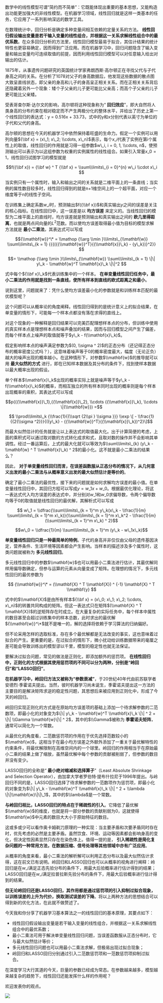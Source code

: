 数学中的线性模型可谓“简约而不简单”：它既能体现出重要的基本思想，又能构造出功能更加强大的非线性模型。在机器学习领域，线性回归就是这样一类基本的任务，它应用了一系列影响深远的数学工具。

在数理统计中，回归分析是确定多种变量间相互依赖的定量关系的方法。 **线性回归假设输出变量是若干输入变量的线性组合，并根据这一关系求解线性组合中的最优系数**。在众多回归分析的方法里，线性回归模型最易于拟合，其估计结果的统计特性也更容易确定，因而得到广泛应用。而在机器学习中，回归问题隐含了输入变量和输出变量均可连续取值的前提，因而利用线性回归模型可以对任意输入给出对输出的估计。

1875年，从事遗传问题研究的英国统计学家弗朗西斯·高尔顿正在寻找父代与子代身高之间的关系。在分析了1078对父子的身高数据后，他发现这些数据的散点图大致呈直线状态，即父亲的身高和儿子的身高呈正相关关系。而在正相关关系背后还隐藏着另外一个现象：矮个子父亲的儿子更可能比父亲高；而高个子父亲的儿子更可能比父亲矮。

受表哥查尔斯·达尔文的影响，高尔顿将这种现象称为“ **回归效应**”，即大自然将人类身高的分布约束在相对稳定而不产生两极分化的整体水平，并给出了历史上第一个线性回归的表达式：y = 0.516x + 33.73，式中的y和x分别代表以英寸为单位的子代和父代的身高。

高尔顿的思想在今天的机器学习中依然保持着旺盛的生命力。假定一个实例可以用列向量${\\bf x} = (x\_1; x\_2; \\cdots, x\_n)$表示，每个$x\_i$代表了实例在第i个属性上的取值，线性回归的作用就是习得一组参数$w\_i, i = 0, 1, \\cdots, n$，使预测输出可以表示为以这组参数为权重的实例属性的线性组合。如果引入常量$x\_0 = 1$，线性回归试图学习的模型就是

$$f({\\bf x}) = {\\bf w} ^ T {\\bf x} = \\sum\\limits\_{i = 0}^{n} w\_i \\cdot x\_i $$

当实例只有一个属性时，输入和输出之间的关系就是二维平面上的一条直线；当实例的属性数目较多时，线性回归得到的就是n+1维空间上的一个超平面，对应一个维度等于n的线性子空间。

在训练集上确定系数$w\_i$时，预测输出$f({\\bf x})$和真实输出$y$之间的误差是关注的核心指标。在线性回归中，这一误差是以 **均方误差** 来定义的。当线性回归的模型为二维平面上的直线时，均方误差就是预测输出和真实输出之间的 **欧几里得距离**，也就是两点间向量的$L ^ 2$范数。而以使均方误差取得最小值为目标的模型求解方法就是 **最小二乘法**，其表达式可以写成

$${\\mathbf{w}}^\* = \\mathop {\\arg \\min }\\limits\_{\\mathbf{w}} \\sum\\limits\_{k = 1} {{{({{\\mathbf{w}}^T}{{\\mathbf{x}}\_k} - {y\_k})}^2}} $$

$$= \\mathop {\\arg \\min }\\limits\_{\\mathbf{w}} \\sum\\limits\_{k = 1} \|\| y\_k - \\mathbf{w}^T \\mathbf{x}\_k \|\|^2 $$

式中每个${\\bf x}\_k$代表训练集中的一个样本。 **在单变量线性回归任务中，最小二乘法的作用就是找到一条直线，使所有样本到直线的欧式距离之和最小**。

说到这里，问题就来了：凭什么使均方误差最小化的参数就是和训练样本匹配的最优模型呢？

这个问题可以从概率论的角度阐释。线性回归得到的是统计意义上的拟合结果，在单变量的情形下，可能每一个样本点都没有落在求得的直线上。

对这个现象的一种解释是回归结果可以完美匹配理想样本点的分布，但训练中使用的真实样本点是理想样本点和噪声叠加的结果，因而与回归模型之间产生了偏差，而每个样本点上噪声的取值就等于$y\_k - f(\\mathbf{x}\_k)$。

假定影响样本点的噪声满足参数为$(0, \\sigma ^ 2)$的正态分布（还记得正态分布的概率密度公式吗？），这意味着噪声等于0的概率密度最大，幅度（无论正负）越大的噪声出现的概率越小。在这种情形下，对参数$\\mathbf{w}$的推导就可以用 **最大似然的方式** 进行，即在已知样本数据及其分布的条件下，找到使样本数据以最大概率出现的假设。

单个样本$\\mathbf{x}\_k$出现的概率实际上就是噪声等于$y\_k - f(\\mathbf{x}\_k)$的概率，而相互独立的所有样本同时出现的概率则是每个样本出现概率的乘积，其表达式可以写成

$$p({{\\mathbf{x}}\_1},{{\\mathbf{x}}\_2}, \\cdots {{\\mathbf{x}}\_k}, \\cdots \|{\\mathbf{w}}) =$$

$$ \\prod\\limits\_k {\\frac{1}{{\\sqrt {2\\pi } \\sigma }}} \\exp \[ - \\frac{1}{{2{\\sigma ^2}}}{({y\_k} - {{\\mathbf{w}}^T}{{\\mathbf{x}}\_k})^2}\]$$

而最大似然估计的任务就是让以上表达式的取值最大化。出于计算简便的考虑，上面的乘积式可以通过取对数的方式转化成求和式，且取对数的操作并不会影响其单调性。经过一番运算后，上式的最大化就可以等效为$\\sum\\limits\_{k} (y\_k - \\mathbf{w} ^ T \\mathbf{x}\_k) ^ 2$的最小化。这不就是最小二乘法的结果么？

因此， **对于单变量线性回归而言，在误差函数服从正态分布的情况下，从几何意义出发的最小二乘法与从概率意义出发的最大似然估计是等价的**。

确定了最小二乘法的最优性，接下来的问题就是如何求解均方误差的最小值。在单变量线性回归中，其回归方程可以写成$y = w\_1x + w\_0$。根据最优化理论，将这一表达式代入均方误差的表达式中，并分别对$w\_1$和$w\_0$求偏导数，令两个偏导数均等于0的取值就是线性回归的最优解，其解析式可以写成

$$ w\_1 = \\dfrac{\\sum\\limits\_{k = 1}^m y\_k(x\_k - \\frac{1}{m} \\sum\\limits\_{k = 1}^m x\_k)}{\\sum\\limits\_{k = 1}^m x\_k^2 - \\frac{1}{m} (\\sum\\limits\_{k = 1}^m x\_k) ^ 2}$$

$$w\_0 = \\dfrac{1}{m} \\sum\\limits\_{k = 1}^m (y\_k - w\_1x\_k)$$

**单变量线性回归只是一种最简单的特例**。子代的身高并非仅仅由父母的遗传基因决定，营养条件、生活环境等因素都会产生影响。当样本的描述涉及多个属性时，这类问题就被称为 **多元线性回归**。

多元线性回归中的参数$\\mathbf{w}$也可以用最小二乘法进行估计，其最优解同样用偏导数确定，但参与运算的元素从向量变成了矩阵。在理想的情况下，多元线性回归的最优参数为

$$ {\\mathbf{w}}^\* = (\\mathbf{X} ^ T \\mathbf{X}) ^ {-1} \\mathbf{X} ^ T \\mathbf{y} $$

式中的$\\mathbf{X}$是由所有样本${\\bf x} = (x\_0; x\_1; x\_2; \\cdots, x\_n)$的转置共同构成的矩阵。但这一表达式只在矩阵$(\\mathbf{X} ^ T \\mathbf{X})$的逆矩阵存在时成立。在大量复杂的实际任务中，每个样本中属性的数目甚至会超过训练集中的样本总数，此时求出的最优解${\\mathbf{w}}^\*$就不是唯一的，解的选择将依赖于学习算法的归纳偏好。

但不论采用怎样的选取标准，存在多个最优解都是无法改变的事实，这也意味着过拟合的产生。更重要的是，在过拟合的情形下，微小扰动给训练数据带来的毫厘之差可能会导致训练出的模型谬以千里，模型的稳定性也就无法保证。

要解决过拟合问题，常见的做法是正则化，即添加额外的惩罚项。 **在线性回归中，正则化的方式根据其使用惩罚项的不同可以分为两种，分别是“岭回归”和“LASSO回归”**。

**在机器学习中，岭回归方法又被称为“参数衰减”**，于20世纪40年代由前苏联学者安德烈·季霍诺夫提出。当然，彼时机器学习尚未诞生，季霍诺夫提出这一方法的主要目的是解决矩阵求逆的稳定性问题，其思想后来被应用到正则化中，形成了今天的岭回归。

岭回归实现正则化的方式是在原始均方误差项的基础上添加一个待求解参数的二范数项，即最小化的对象变为$\|\| y\_k - \\mathbf{w}^T \\mathbf{x}\_k \|\| ^ 2 + \|\| \\Gamma \\mathbf{w}\|\| ^ 2$，其中的$\\Gamma$被称为 **季霍诺夫矩阵**，通常可以简化为一个常数。

从最优化的角度看，二范数惩罚项的作用在于优先选择范数较小的$\\mathbf{w}$，这相当于在最小均方误差之外额外添加了一重关于最优解特性的约束条件，将最优解限制在高维空间内的一个球里。岭回归的作用相当于在原始最小二乘的结果上做了缩放，虽然最优解中每个参数的贡献被削弱了，但参数的数目并没有变少。

LASSO回归的全称是“ **最小绝对缩减和选择算子**”（Least Absolute Shrinkage and Selection Operator），由加拿大学者罗伯特·提布什拉尼于1996年提出。与岭回归不同的是，LASSO回归选择了待求解参数的一范数项作为惩罚项，即最小化的对象变为$\|\| y\_k - \\mathbf{w}^T \\mathbf{x}\_k \|\| ^ 2 + \\lambda \|\|\\mathbf{w}\|\|\_1$，其中的$\\lambda$是一个常数。

**与岭回归相比，LASSO回归的特点在于稀疏性的引入**。它降低了最优解$\\mathbf{w}$的维度，也就是将一部分参数的贡献削弱为0，这就使得$\\mathbf{w}$中元素的数目大大小于原始特征的数目。

这或多或少可以看作奥卡姆剃刀原理的一种实现：当主要矛盾和次要矛盾同时存在时，优先考虑的必然是主要矛盾。虽然饮食、环境、运动等因素都会影响身高的变化，但决定性因素显然只存在在染色体上。值得一提的是， **引入稀疏性是简化复杂问题的一种常用方法，在数据压缩、信号处理等其他领域中亦有广泛应用**。

从概率的角度来看，最小二乘法的解析解可以利用正态分布以及最大似然估计求得，这在前文已有说明。岭回归和LASSO回归也可以从概率的视角进行阐释：岭回归是在$w\_i$满足正态先验分布的条件下，用最大后验概率进行估计得到的结果；LASSO回归是在$w\_i$满足拉普拉斯先验分布的条件下，用最大后验概率进行估计得到的结果。

**但无论岭回归还是LASSO回归，其作用都是通过惩罚项的引入抑制过拟合现象，以训练误差的上升为代价，换取测试误差的下降**。将以上两种方法的思想结合可以得到新的优化方法，在此就不做赘述了。

今天我和你分享了机器学习基本算法之一的线性回归的基本原理，其要点如下：

- 线性回归假设输出变量是若干输入变量的线性组合，并根据这一关系求解线性组合中的最优系数；
- 最小二乘法可用于解决单变量线性回归问题，当误差函数服从正态分布时，它与最大似然估计等价；
- 多元线性回归问题也可以用最小二乘法求解，但极易出现过拟合现象；
- 岭回归和LASSO回归分别通过引入二范数惩罚项和一范数惩罚项抑制过拟合。

在深度学习大行其道的今天，巨量的参数已经成为常态。在参数越来越多，模型越来越复杂的趋势下，线性回归还能发挥什么样的作用呢？

欢迎发表你的观点。

![](https://static001.geekbang.org/resource/image/c2/3d/c213a86d22def0da9a92fe3092605f3d.jpg?wh=1110*1122)